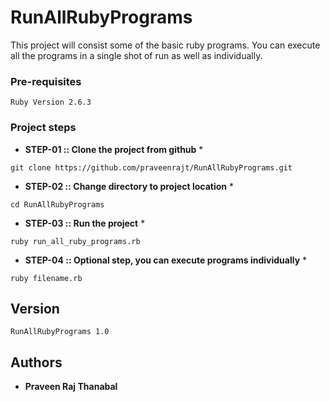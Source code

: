 # RunAllRubyPrograms

This project will consist some of the basic ruby programs. You can execute all the programs in a single shot of run as well as individually.

### Pre-requisites
```
Ruby Version 2.6.3
```

### Project steps

* **STEP-01 :: Clone the project from github** *

`git clone https://github.com/praveenrajt/RunAllRubyPrograms.git`

* **STEP-02 :: Change directory to project location** *

`cd RunAllRubyPrograms`

* **STEP-03 :: Run the project** *

`ruby run_all_ruby_programs.rb`

* **STEP-04 :: Optional step, you can execute programs individually** *

`ruby filename.rb`

## Version

```
RunAllRubyPrograms 1.0
```

## Authors

* **Praveen Raj Thanabal**
